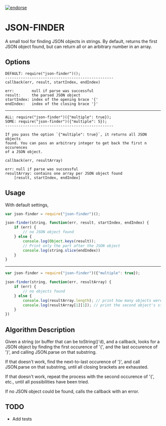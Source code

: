 [![endorse](http://api.coderwall.com/austinyun/endorsecount.png)](http://coderwall.com/austinyun)

JSON-FINDER
===========

A small tool for finding JSON objects in strings. By default, returns the first
JSON object found, but can return all or an arbitrary number in an array.

Options
-------

```
DEFAULT: require("json-finder")();
-------------------------------------------------
callback(err, result, startIndex, endIndex)

err:        null if parse was successful
result:     the parsed JSON object
startIndex: index of the opening brace '{'
endIndex:   index of the closing brace '}'
```
---
```
ALL: require("json-finder")({"multiple": true});
SOME: require("json-finder")({"multiple": 5});
-------------------------------------------------

If you pass the option `{"multiple": true}`, it returns all JSON objects
found. You can pass an arbitrary integer to get back the first n occurences
of a JSON object.

callback(err, resultArray)

err: null if parse was successful
resultArray: contains one array per JSON object found
    [result, startIndex, endIndex]
```

Usage
-----

With default settings,
```javascript
var json-finder = require("json-finder")();

json-finder(string, function(err, result, startIndex, endIndex) {
    if (err) {
        // no JSON object found
    } else {
        console.log(Object.keys(result));
        // Print only the part after the JSON object
        console.log(string.slice(endIndex))
    }
}
```
---
```javascript
var json-finder = require("json-finder")({"multiple": true});

json-finder(string, function(err, resultArray) {
    if (err) {
        // no objects found
    } else {
        console.log(resultArray.length); // print how many objects were found
        console.log(resultArray[1][1]); // print the second object's start idx
    }
})
```

Algorithm Description
---------------------

Given a string (or buffer that can be toString()'d), and a callback,
looks for a JSON object by finding the first occurence of '{', and the
last occurence of '}', and calling JSON.parse on that substring.

If that doesn't work, find the next-to-last occurence of '}', and call
JSON.parse on that substring, until all closing brackets are exhausted.

If that doesn't work, repeat the process with the second occurence of '{',
etc., until all possibilities have been tried.

If no JSON object could be found, calls the callback with an error.

TODO
----

* Add tests
